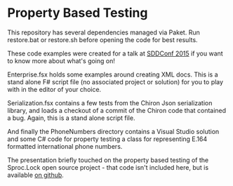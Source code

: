 # Property Based Testing

This repository has several dependencies managed via Paket. Run restore.bat
or restore.sh before opening the code for best results.

These code examples were created for a talk at
[SDDConf 2015](http://sddconf.com/agenda/?p=243) if you want to know more
about what's going on!

Enterprise.fsx holds some examples around creating XML docs. This is a
stand alone F# script file (no associated project or solution) for you
to play with in the editor of your choice.

Serialization.fsx contains a few tests from the Chiron Json serialization
library, and loads a checkout of a commit of the Chiron code that
contained a bug. Again, this is a stand alone script file.

And finally the PhoneNumbers directory contains a Visual Studio solution
and some C# code for property testing a class for representing
E.164 formatted international phone numbers.

The presentation briefly touched on the property based testing of
the Sproc.Lock open source project - that code isn't included
here, but is available [on github](http://github.com/15below/Sproc.Lock).
